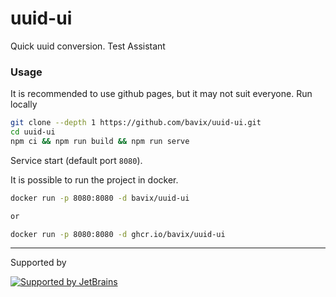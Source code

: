# uuid-ui
Quick uuid conversion. Test Assistant

### Usage

It is recommended to use github pages, but it may not suit everyone. Run locally
```sh
git clone --depth 1 https://github.com/bavix/uuid-ui.git
cd uuid-ui
npm ci && npm run build && npm run serve
```

Service start (default port `8080`).

It is possible to run the project in docker.
```sh
docker run -p 8080:8080 -d bavix/uuid-ui

or 

docker run -p 8080:8080 -d ghcr.io/bavix/uuid-ui
```

---
Supported by

[![Supported by JetBrains](https://cdn.rawgit.com/bavix/development-through/46475b4b/jetbrains.svg)](https://www.jetbrains.com/)
